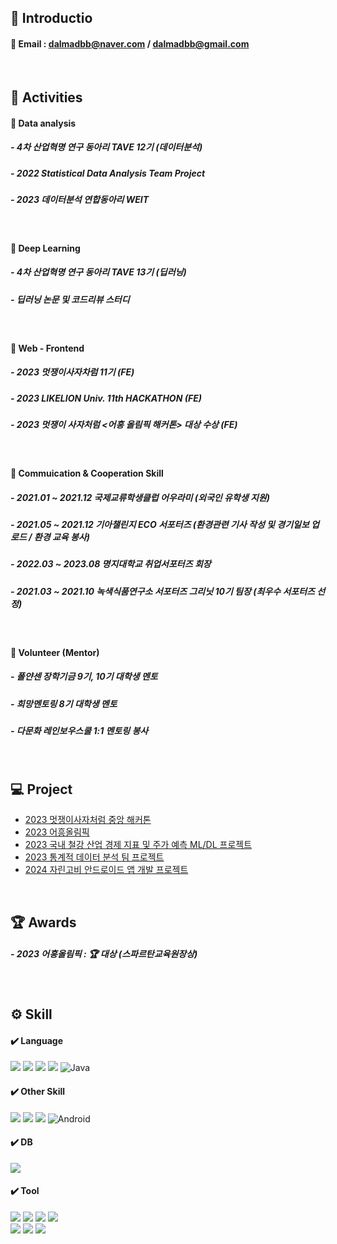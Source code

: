 ## 📒 Introductio
#### 📌 Email : dalmadbb@naver.com / dalmadbb@gmail.com
<br>

## 💭 Activities
#### 📌 Data analysis
##### - 4차 산업혁명 연구 동아리 TAVE 12기 (데이터분석)
##### - 2022 Statistical Data Analysis Team Project
##### - 2023 데이터분석 연합동아리 WEIT
<br>

#### 📌 Deep Learning
##### - 4차 산업혁명 연구 동아리 TAVE 13기 (딥러닝)
##### - 딥러닝 논문 및 코드리뷰 스터디
<br>

#### 📌 Web - Frontend
##### - 2023 멋쟁이사자차럼 11기 (FE)
##### - 2023 LIKELION Univ. 11th HACKATHON (FE)
##### - 2023 멋쟁이 사자처럼 <어흥 올림픽 해커톤> 대상 수상 (FE)
<br>

#### 📌 Commuication & Cooperation Skill
##### - 2021.01 ~ 2021.12 국제교류학생클럽 어우라미 (외국인 유학생 지원)
##### - 2021.05 ~ 2021.12 기아챌린지 ECO 서포터즈 (환경관련 기사 작성 및 경기일보 업로드 / 환경 교육 봉사) 
##### - 2022.03 ~ 2023.08 명지대학교 취업서포터즈 회장
##### - 2021.03 ~ 2021.10 녹색식품연구소 서포터즈 그리닛 10기 팀장 (최우수 서포터즈 선정)
<br>

#### 📌 Volunteer (Mentor)
##### - 폴얀센 장학기금 9기, 10기 대학생 멘토
##### - 희망멘토링 8기 대학생 멘토
##### - 다문화 레인보우스쿨 1:1 멘토링 봉사

<br>

## 💻 Project

- <a href="https://github.com/kay25802/Lend2U_FE">2023 멋쟁이사자처럼 중앙 해커톤</a>
- <a href="https://github.com/kay25802/2023_AHEUNGTHON_TEAMING">2023 어흥올림픽</a>
- <a href="https://github.com/kay25802/Stock_Prediction_Team_Project">2023 국내 철강 산업 경제 지표 및 주가 예측 ML/DL 프로젝트</a>
- <a href="https://github.com/kay25802/SDA_TEAM_PROJECT">2023 통계적 데이터 분석 팀 프로젝트</a>
- <a href="https://github.com/kay25802/jaringobi-app/tree/develop">2024 자린고비 안드로이드 앱 개발 프로젝트</a>

<br>

## 🏆 Awards
##### - 2023 어흥올림픽 : 🏆 대상 (스파르탄교육원장상)
<br>

## ⚙️ Skill
#### ✔️ Language
<img src="https://img.shields.io/badge/html5-E34F26?style=for-the-badge&logo=html5&logoColor=white"> <img src="https://img.shields.io/badge/css3-1572B6?style=for-the-badge&logo=css3&logoColor=white"> <img src="https://img.shields.io/badge/javascript-F7DF1E?style=for-the-badge&logo=javascript&logoColor=black"> <img src="https://img.shields.io/badge/python-3776AB?style=for-the-badge&logo=python&logoColor=white"> ![Java](https://img.shields.io/badge/java-%23ED8B00.svg?style=for-the-badge&logo=openjdk&logoColor=white)
<br>

#### ✔️ Other Skill
<img src="https://img.shields.io/badge/react.js-61DAFB?style=for-the-badge&logo=react&logoColor=white"> <img src="https://img.shields.io/badge/node.js-339933?style=for-the-badge&logo=nodedotjs&logoColor=white"> <img src="https://img.shields.io/badge/jsp-2C2255?style=for-the-badge&logo=jsp&logoColor=white"> ![Android](https://img.shields.io/badge/Android-3DDC84?style=for-the-badge&logo=android&logoColor=white) 
<br>

#### ✔️ DB
<img src="https://img.shields.io/badge/mysql-4479A1?style=for-the-badge&logo=mysql&logoColor=white"> 

#### ✔️ Tool
<img src="https://img.shields.io/badge/VS Code-007ACC?style=for-the-badge&logo=visualstudiocode&logoColor=white"> <img src="https://img.shields.io/badge/visual studio-5C2D91?style=for-the-badge&logo=visualstudio&logoColor=white"> <img src="https://img.shields.io/badge/eclipse-2C2255?style=for-the-badge&logo=eclipseide&logoColor=white"> <img src="https://img.shields.io/badge/android studio-3DDC84?style=for-the-badge&logo=androidstudio&logoColor=white"> <br>
<img src="https://img.shields.io/badge/github-181717?style=for-the-badge&logo=github&logoColor=white"> <img src="https://img.shields.io/badge/git-F05032?style=for-the-badge&logo=git&logoColor=white"> <img src="https://img.shields.io/badge/figma-F24E1E?style=for-the-badge&logo=figma&logoColor=white">
<br>

<!--
**kay25802/kay25802** is a ✨ _special_ ✨ repository because its `README.md` (this file) appears on your GitHub profile.

Here are some ideas to get you started:

- 🔭 I’m currently working on ...
- 🌱 I’m currently learning ...
- 👯 I’m looking to collaborate on ...
- 🤔 I’m looking for help with ...
- 💬 Ask me about ...
- 📫 How to reach me: ...
- 😄 Pronouns: ...
- ⚡ Fun fact: ...
-->
